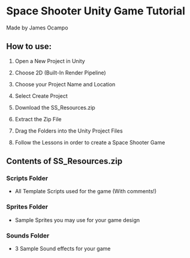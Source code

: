 # Space Shooter Unity Game Tutorial

Made by James Ocampo

## How to use:

1) Open a New Project in Unity

2) Choose 2D (Built-In Render Pipeline)

3) Choose your Project Name and Location
 
4) Select Create Project

5) Download the SS_Resources.zip

6) Extract the Zip File

7) Drag the Folders into the Unity Project Files

8) Follow the Lessons in order to create a Space Shooter Game

## Contents of SS_Resources.zip

### Scripts Folder
- All Template Scripts used for the game (With comments!)

### Sprites Folder
- Sample Sprites you may use for your game design

### Sounds Folder
- 3 Sample Sound effects for your game
